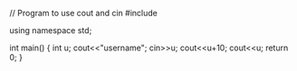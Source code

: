 // Program to use cout and cin
#include <iostream>

using namespace std;

int main() {
int u;
cout<<"username";
cin>>u;
cout<<u+10;
cout<<u;
    return 0;
}
